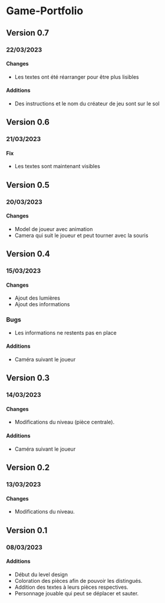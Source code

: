 # Game-Portfolio

## Version 0.7
### 22/03/2023
#### Changes
- Les textes ont été réarranger pour être plus lisibles
#### Additions
- Des instructions et le nom du créateur de jeu sont sur le sol

## Version 0.6
### 21/03/2023
#### Fix
- Les textes sont maintenant visibles

## Version 0.5
### 20/03/2023
#### Changes
- Model de joueur avec animation
- Camera qui suit le joueur et peut tourner avec la souris

## Version 0.4
### 15/03/2023
#### Changes
- Ajout des lumières
- Ajout des informations
### Bugs
- Les informations ne restents pas en place

#### Additions
- Caméra suivant le joueur

## Version 0.3
### 14/03/2023
#### Changes
- Modifications du niveau (pièce centrale).
#### Additions
- Caméra suivant le joueur

## Version 0.2
### 13/03/2023
#### Changes
- Modifications du niveau.

## Version 0.1
### 08/03/2023
#### Additions
- Début du level design
- Coloration des pièces afin de pouvoir les distingués.
- Addition des textes à leurs pièces respectives.
- Personnage jouable qui peut se déplacer et sauter.
